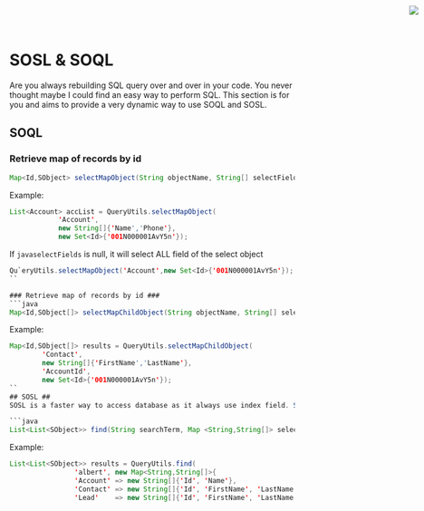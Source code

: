 <div style="text-align:right;top: 10px;position: absolute;right: 10px;" markdown="1">
    <img align="right" src="http://www.smsmt.com/hs-fs/hubfs/SMS_Logo-1.png?t=1490163156935&amp;width=300&amp;name=SMS_Logo-1.png"/>
</div>

# SOSL & SOQL #
Are you always rebuilding SQL query over and over in your code. You never thought maybe I could find an easy way to perform SQL. This section is for you and aims to provide a very dynamic way to use SOQL and SOSL.

## SOQL ##
### Retrieve map of records by id ###
```java
Map<Id,SObject> selectMapObject(String objectName, String[] selectFields, Set<Id> idSet){}
```
Example:
```java
List<Account> accList = QueryUtils.selectMapObject(
            'Account',
            new String[]{'Name','Phone'},
            new Set<Id>{'001N000001AvY5n'});
```
If ``javaselectFields`` is null, it will select ALL field of the select object
```java
Qu`eryUtils.selectMapObject('Account',new Set<Id>{'001N000001AvY5n'});
``

### Retrieve map of records by id ###
```java
Map<Id,SObject[]> selectMapChildObject(String objectName, String[] selectFields, String parentFieldName, Set<Id> idSet){}
```
Example:
```java
Map<Id,SObject[]> results = QueryUtils.selectMapChildObject(
        'Contact',
        new String[]{'FirstName','LastName'},
        'AccountId',
        new Set<Id>{'001N000001AvY5n'});
``
## SOSL ##
SOSL is a faster way to access database as it always use index field. SOSL doesn't count toward the query row, but it has it's own limit. It's good to use in the event you don't know what you are searching for and in which objects. 

```java
List<List<SObject>> find(String searchTerm, Map <String,String[]> selectObjects){}
```

Example:
```java
List<List<SObject>> results = QueryUtils.find(
                'albert', new Map<String,String[]>{
                'Account' => new String[]{'Id', 'Name'},
                'Contact' => new String[]{'Id', 'FirstName', 'LastName', 'AccountId'},
                'Lead'    => new String[]{'Id', 'FirstName', 'LastName'}});
```